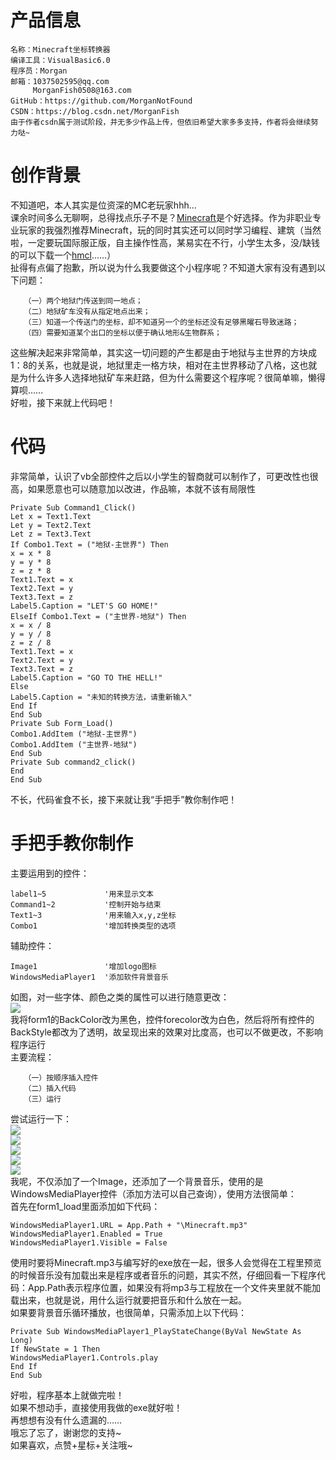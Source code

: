 # 产品信息 #
```
名称：Minecraft坐标转换器
编译工具：VisualBasic6.0
程序员：Morgan
邮箱：1037502595@qq.com
     MorganFish0508@163.com
GitHub：https://github.com/MorganNotFound
CSDN：https://blog.csdn.net/MorganFish
由于作者csdn属于测试阶段，并无多少作品上传，但依旧希望大家多多支持，作者将会继续努力哒~
```
# 创作背景 #
不知道吧，本人其实是位资深的MC老玩家hhh…   
课余时间多么无聊啊，总得找点乐子不是？[Minecraft](https://www.minecraft.net "Minecraft官网")是个好选择。作为非职业专业玩家的我强烈推荐Minecraft，玩的同时其实还可以同时学习编程、建筑（当然啦，一定要玩国际服正版，自主操作性高，某易实在不行，小学生太多，没/缺钱的可以下载一个[hmcl](https://hmcl.huangyuhui.net/ "hmcl启动器")……）   
扯得有点偏了抱歉，所以说为什么我要做这个小程序呢？不知道大家有没有遇到以下问题：
```
   （一）两个地狱门传送到同一地点；
   （二）地狱矿车没有从指定地点出来；
   （三）知道一个传送门的坐标，却不知道另一个的坐标还没有足够黑曜石导致迷路；
   （四）需要知道某个出口的坐标以便于确认地形&生物群系；
```
这些解决起来非常简单，其实这一切问题的产生都是由于地狱与主世界的方块成1：8的关系，也就是说，地狱里走一格方块，相对在主世界移动了八格，这也就是为什么许多人选择地狱矿车来赶路，但为什么需要这个程序呢？很简单嘛，懒得算呗……   
好啦，接下来就上代码吧！
# 代码 #
非常简单，认识了vb全部控件之后以小学生的智商就可以制作了，可更改性也很高，如果愿意也可以随意加以改进，作品嘛，本就不该有局限性
```
Private Sub Command1_Click()
Let x = Text1.Text
Let y = Text2.Text
Let z = Text3.Text
If Combo1.Text = ("地狱-主世界") Then
x = x * 8
y = y * 8
z = z * 8
Text1.Text = x
Text2.Text = y
Text3.Text = z
Label5.Caption = "LET'S GO HOME!"
ElseIf Combo1.Text = ("主世界-地狱") Then
x = x / 8
y = y / 8
z = z / 8
Text1.Text = x
Text2.Text = y
Text3.Text = z
Label5.Caption = "GO TO THE HELL!"
Else
Label5.Caption = "未知的转换方法，请重新输入"
End If
End Sub
Private Sub Form_Load()
Combo1.AddItem ("地狱-主世界")
Combo1.AddItem ("主世界-地狱")
End Sub
Private Sub command2_click()
End
End Sub
```
不长，代码雀食不长，接下来就让我“手把手”教你制作吧！
# 手把手教你制作 #
主要运用到的控件：
```
label1~5             '用来显示文本
Command1~2           '控制开始与结束
Text1~3              '用来输入x,y,z坐标
Combo1               '增加转换类型的选项
```
辅助控件：
```
Image1               '增加logo图标
WindowsMediaPlayer1  '添加软件背景音乐
```
如图，对一些字体、颜色之类的属性可以进行随意更改：   
![](http://m.qpic.cn/psc?/cfc1fd56-f474-498f-adcb-b6fd8951402d/45NBuzDIW489QBoVep5mcfUZ58ybxtZ21ifPGHKVMy1Wze6TWw4oDni6kBRQOQ6AhHqTTU4nieUBRcwu0*tkOqaugo.U1xkr0z.5rfxriXI!/b&bo=gQEJAQAAAAADF7o!&rf=viewer_4)   
我将form1的BackColor改为黑色，控件forecolor改为白色，然后将所有控件的BackStyle都改为了透明，故呈现出来的效果对比度高，也可以不做更改，不影响程序运行   
主要流程：
```
   （一）按顺序插入控件
   （二）插入代码
   （三）运行
```
尝试运行一下：   
![](http://m.qpic.cn/psc?/cfc1fd56-f474-498f-adcb-b6fd8951402d/45NBuzDIW489QBoVep5mcd1yIjbE2JssxYuKhSPKOz7s7kcrixolSKn**YXFTR7A74bRvg8RN1aZ891vaeN6alrUVmRAQG62sfA59trxLII!/b&bo=gQEJAQAAAAADF7o!&rf=viewer_4)   
![](http://m.qpic.cn/psc?/cfc1fd56-f474-498f-adcb-b6fd8951402d/45NBuzDIW489QBoVep5mcd1yIjbE2JssxYuKhSPKOz5SWtyQwOS1ZFCjlCGuiWvmoK80vO7JhQCowX3dF9b*R0ct6QgWmNg*jfH0npw8MTg!/b&bo=gQEJAQAAAAADF7o!&rf=viewer_4)   
![](http://m.qpic.cn/psc?/cfc1fd56-f474-498f-adcb-b6fd8951402d/45NBuzDIW489QBoVep5mcd1yIjbE2JssxYuKhSPKOz6OFN5XBVbahYPxyieqZ*n9qOWM4mmArj5V1NiW3isKz0dMJrRnWA3dCYrN7Su9.a4!/b&bo=gQEJAQAAAAADF7o!&rf=viewer_4)   
![](http://m.qpic.cn/psc?/cfc1fd56-f474-498f-adcb-b6fd8951402d/45NBuzDIW489QBoVep5mcd1yIjbE2JssxYuKhSPKOz6BTFsSCI4PnL8RayYFt72CBmIRChE3JzeWgEjIsh9GcsuWW41Ya67WZMcWDAW.Ffw!/b&bo=gQEJAQAAAAADF7o!&rf=viewer_4)   
![](http://m.qpic.cn/psc?/cfc1fd56-f474-498f-adcb-b6fd8951402d/45NBuzDIW489QBoVep5mcZcRcqn7oJBh7P1Nc3OXelYEINhx9yHYHCOIbuNdxIm4C6zrwBxp*9GUs1nevcD8jz0QZcqz214yJ4Ggt601utY!/b&bo=gQEJAQAAAAADF7o!&rf=viewer_4)   
我呢，不仅添加了一个Image，还添加了一个背景音乐，使用的是WindowsMediaPlayer控件（添加方法可以自己查询），使用方法很简单：   
首先在form1_load里面添加如下代码：
```
WindowsMediaPlayer1.URL = App.Path + "\Minecraft.mp3"
WindowsMediaPlayer1.Enabled = True
WindowsMediaPlayer1.Visible = False
```
使用时要将Minecraft.mp3与编写好的exe放在一起，很多人会觉得在工程里预览的时候音乐没有加载出来是程序或者音乐的问题，其实不然，仔细回看一下程序代码：App.Path表示程序位置，如果没有将mp3与工程放在一个文件夹里就不能加载出来，也就是说，用什么运行就要把音乐和什么放在一起。   
如果要背景音乐循环播放，也很简单，只需添加上以下代码：
```
Private Sub WindowsMediaPlayer1_PlayStateChange(ByVal NewState As Long)
If NewState = 1 Then
WindowsMediaPlayer1.Controls.play
End If
End Sub
```
好啦，程序基本上就做完啦！   
如果不想动手，直接使用我做的exe就好啦！   
再想想有没有什么遗漏的……   
哦忘了忘了，谢谢您的支持~   
如果喜欢，点赞+星标+关注哦~
